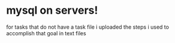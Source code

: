 # mysql on servers!
for tasks that do not have a task file i uploaded the steps i used to accomplish that goal in text files
